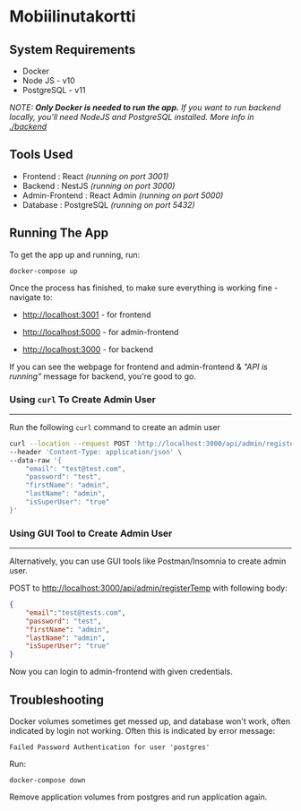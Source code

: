 # Mobiilinutakortti

## System Requirements

- Docker
- Node JS - v10
- PostgreSQL - v11

*NOTE: **Only Docker is needed to run the app.** If you want to run backend locally, you'll need NodeJS and PostgreSQL installed. More info in [./backend](https://github.com/City-of-Vantaa-SmartLab/Mobiilinutakortti/tree/master/backend)*

## Tools Used

- Frontend : React *(running on port 3001)*
- Backend : NestJS *(running on port 3000)*
- Admin-Frontend : React Admin *(running on port 5000)*
- Database : PostgreSQL *(running on port 5432)*

## Running The App

To get the app up and running, run:

`docker-compose up`

Once the process has finished, to make sure everything is working fine - navigate to:

- [http://localhost:3001](http://localhost:3001) - for frontend

- [http://localhost:5000](http://localhost:5000) - for admin-frontend

- [http://localhost:3000](http://localhost:3000/api) - for backend

If you can see the webpage for frontend and admin-frontend & *"API is running"* message for backend, you're good to go.

### Using `curl` To Create Admin User
---
Run the following `curl` command to create an admin user

```bash
curl --location --request POST 'http://localhost:3000/api/admin/registerTemp' \
--header 'Content-Type: application/json' \
--data-raw '{
    "email": "test@test.com",
    "password": "test",
    "firstName": "admin",
    "lastName": "admin",
    "isSuperUser": "true"
}'
```

### Using GUI Tool to Create Admin User
---

Alternatively, you can use GUI tools like Postman/Insomnia to create admin user.

POST to [http://localhost:3000/api/admin/registerTemp](http://localhost:3000/api/admin/registerTemp) with following body:

```json
{
	"email":"test@tests.com",
	"password": "test",
	"firstName": "admin",
	"lastName": "admin",
	"isSuperUser": "true"
}
```

Now you can login to admin-frontend with given credentials.

## Troubleshooting

Docker volumes sometimes get messed up, and database won't work, often indicated by login not working. Often this is indicated by error message:

`Failed Password Authentication for user 'postgres'`

Run:

`docker-compose down`

Remove application volumes from postgres and run application again.